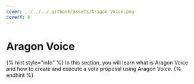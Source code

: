 ```yaml
---
cover: ../../../.gitbook/assets/Aragon Voice.png
coverY: 0
---
```


# Aragon Voice

{% hint style="info" %}
In this section, you will learn what is Aragon Voice and how to create and execute a vote proposal using Aragon Voice.
{% endhint %}
